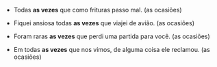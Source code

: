 - Todas **as vezes** que como frituras passo mal. (as ocasiões)
    
- Fiquei ansiosa todas **as vezes** que viajei de avião. (as ocasiões)
    
- Foram raras **as vezes** que perdi uma partida para você. (as ocasiões)
    
- Em todas **as vezes** que nos vimos, de alguma coisa ele reclamou. (as ocasiões)
